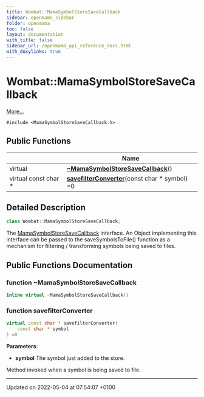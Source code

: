 ```yaml
---
title: Wombat::MamaSymbolStoreSaveCallback
sidebar: openmama_sidebar
folder: openmama
toc: false
layout: documentation
with_title: false
sidebar_url: /openmama_api_reference_docs.html
with_doxylinks: true
---
```


# Wombat::MamaSymbolStoreSaveCallback



 [More...](#detailed-description)


`#include <MamaSymbolStoreSaveCallback.h>`

## Public Functions

|                | Name           |
| -------------- | -------------- |
| virtual | **[~MamaSymbolStoreSaveCallback](classWombat_1_1MamaSymbolStoreSaveCallback.html#function-~mamasymbolstoresavecallback)**() |
| virtual const char * | **[savefilterConverter](classWombat_1_1MamaSymbolStoreSaveCallback.html#function-savefilterconverter)**(const char * symbol) =0 |

## Detailed Description

```cpp
class Wombat::MamaSymbolStoreSaveCallback;
```


The [MamaSymbolStoreSaveCallback](classWombat_1_1MamaSymbolStoreSaveCallback.html) interface. An Object implementing this interface can be passed to the saveSymbolsToFile() function as a mechanism for filtering / transforming symbols being saved to files. 

## Public Functions Documentation

### function ~MamaSymbolStoreSaveCallback

```cpp
inline virtual ~MamaSymbolStoreSaveCallback()
```


### function savefilterConverter

```cpp
virtual const char * savefilterConverter(
    const char * symbol
) =0
```


**Parameters**: 

  * **symbol** The symbol just added to the store. 


Method invoked when a symbol is being saved to file.


-------------------------------

Updated on 2022-05-04 at 07:54:07 +0100